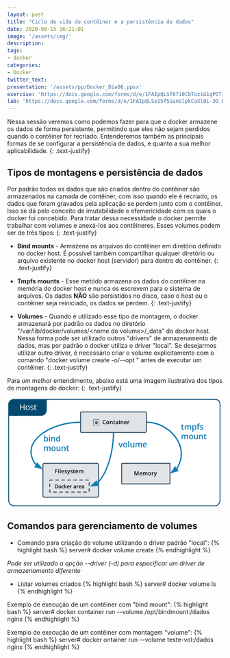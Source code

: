 ```yaml
---
layout: post
title: "Ciclo de vida do contêiner e a persistência de dados"
date: 2020-08-15 16:21:01
image: '/assets/img/'
description:
tags:
- docker
categories:
- Docker
twitter_text:
presentation: '/assets/pp/Docker_Dia06.ppsx'
exercise: 'https://docs.google.com/forms/d/e/1FAIpQLSf67i0CbToziG1gPOTJPx0pg0JVK0nsJC9suOZWGO9GlTBK9g/viewform'
lab: 'https://docs.google.com/forms/d/e/1FAIpQLSe15f5GanGlpkCaXl0i-3D_PzQ9lCEI4Ut88nMsdPsSpsIFzw/viewform'
---
```


Nessa sessão veremos como podemos fazer para que o docker armazene os dados de forma persistente, permitindo que eles não sejam perdidos quando o contêiner for recriado. Entenderemos também as principais formas de se configurar a persistência de dados, e quanto a sua melhor aplicabilidade.
{: .text-justify}


## Tipos de montagens e persistência de dados

Por padrão todos os dados que são criados dentro do contêiner são armazenados na camada de contêiner, com isso quando ele é recriado, os dados que foram gravados pela aplicação se perdem junto com o contêiner. Isso se dá pelo conceito de imutabilidade e efemericidade com os quais o docker foi concebido.
Para tratar dessa necessidade o docker permite trabalhar com volumes e anexá-los aos contêineres. 
Esses volumes podem ser de três tipos:
{: .text-justify}

* <strong>Bind mounts</strong> - Armazena os arquivos do contêiner em diretório definido no docker host. É possível também compartilhar qualquer diretório ou arquivo existente no docker host (servidor) para dentro do contêiner.
{: .text-justify}

* <strong>Tmpfs mounts</strong> - Esse metódo armazena os dados do contêiner na memória do docker host e nunca os escrevem para o sistema de arquivos. Os dados **NÃO** são persistidos no disco, caso o host ou o contêiner seja reiniciado, os dados se perdem.
{: .text-justify}

* <strong>Volumes</strong> - Quando é utilizado esse tipo de montagem, o docker armazenará por padrão os dados no diretório "/var/lib/docker/volumes/\<nome do volume\>/_data" do docker host.
Nessa forma pode ser utilizado outros "drivers" de armazenamento de dados, mas por padrão o docker utiliza o driver "local". Se desejarmos utilizar outro driver, é necessário criar o volume explicitamente com o comando "docker volume create -o/--opt <driver>" antes de executar um contêiner.
{: .text-justify}

Para um melhor entendimento, abaixo está uma imagem ilustrativa dos tipos de montagens do docker:
{: .text-justify}

![Docker Types Mounts](/assets/img/docker-types-of-mounts.png)

## Comandos para gerenciamento de volumes

* Comando para criação de volume utilizando o driver padrão "local":
{% highlight bash %}
server# docker volume create <nome do volume>
{% endhighlight %}

<em> Pode ser utilizado a opção --driver (-d) para especificar um driver de armazenamento diferente</em> 

* Listar volumes criados
{% highlight bash %}
server# docker volume ls
{% endhighlight %}

Exemplo de execução de um contêiner com "bind mount":
{% highlight bash %}
server# docker container run --volume /opt/bindmount:/dados nginx
{% endhighlight %}

Exemplo de execução de um contêiner com montagem "volume":
{% highlight bash %}
server# docker ontainer run --volume teste-vol:/dados nginx
{% endhighlight %}
